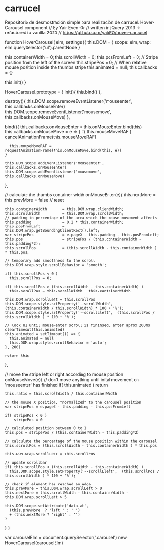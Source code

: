 # carrucel
Repositorio de desmostración simple para realización de carrucel.
 Hover-Carousel component
// By Yair Even-Or
// written in jQuery 2013 -> refactored to vanilla 2020
// https://github.com/yairEO/hover-carousel

function HoverCarousel( elm, settings ){
  this.DOM = {
    scope: elm,
    wrap: elm.querySelector('ul').parentNode
  }
  
  this.containerWidth = 0;
  this.scrollWidth = 0;
  this.posFromLeft = 0;    // Stripe position from the left of the screen
  this.stripePos = 0;    // When relative mouse position inside the thumbs stripe
  this.animated = null;
  this.callbacks = {}
  
  this.init()
}

HoverCarousel.prototype = {
  init(){
    this.bind()
  },
  
  destroy(){
    this.DOM.scope.removeEventListener('mouseenter', this.callbacks.onMouseEnter)
    this.DOM.scope.removeEventListener('mousemove', this.callbacks.onMouseMove)
  },

  bind(){
    this.callbacks.onMouseEnter = this.onMouseEnter.bind(this)
    this.callbacks.onMouseMove = e => {
      if( this.mouseMoveRAF ) 
        cancelAnimationFrame(this.mouseMoveRAF)

      this.mouseMoveRAF = requestAnimationFrame(this.onMouseMove.bind(this, e))
    }
    
    this.DOM.scope.addEventListener('mouseenter', this.callbacks.onMouseEnter)
    this.DOM.scope.addEventListener('mousemove', this.callbacks.onMouseMove)
  },
  
  // calculate the thumbs container width
  onMouseEnter(e){
    this.nextMore = this.prevMore = false // reset

    this.containerWidth       = this.DOM.wrap.clientWidth;
    this.scrollWidth          = this.DOM.wrap.scrollWidth; 
    // padding in percentage of the area which the mouse movement affects
    this.padding              = 0.2 * this.containerWidth; 
    this.posFromLeft          = this.DOM.wrap.getBoundingClientRect().left;
    var stripePos             = e.pageX - this.padding - this.posFromLeft;
    this.pos                  = stripePos / (this.containerWidth - this.padding*2);
    this.scrollPos            = (this.scrollWidth - this.containerWidth ) * this.pos;

    // temporary add smoothness to the scroll 
    this.DOM.wrap.style.scrollBehavior = 'smooth';
    
    if( this.scrollPos < 0 )
      this.scrollPos = 0;
    
    if( this.scrollPos > (this.scrollWidth - this.containerWidth) )
      this.scrollPos = this.scrollWidth - this.containerWidth

    this.DOM.wrap.scrollLeft = this.scrollPos
    this.DOM.scope.style.setProperty('--scrollWidth',  (this.containerWidth / this.scrollWidth) * 100 + '%');
    this.DOM.scope.style.setProperty('--scrollLleft',  (this.scrollPos / this.scrollWidth ) * 100 + '%');

    // lock UI until mouse-enter scroll is finihsed, after aprox 200ms
    clearTimeout(this.animated)
    this.animated = setTimeout(() => {
      this.animated = null
      this.DOM.wrap.style.scrollBehavior = 'auto';
    }, 200)

    return this
  },

  // move the stripe left or right according to mouse position
  onMouseMove(e){
    // don't move anything until inital movement on 'mouseenter' has finished
    if( this.animated ) return

    this.ratio = this.scrollWidth / this.containerWidth
    
    // the mouse X position, "normalized" to the carousel position
    var stripePos = e.pageX - this.padding - this.posFromLeft 
    
    if( stripePos < 0 )
        stripePos = 0

    // calculated position between 0 to 1
    this.pos = stripePos / (this.containerWidth - this.padding*2) 
    
    // calculate the percentage of the mouse position within the carousel
    this.scrollPos = (this.scrollWidth - this.containerWidth ) * this.pos 

    this.DOM.wrap.scrollLeft = this.scrollPos
    
    // update scrollbar
    if( this.scrollPos < (this.scrollWidth - this.containerWidth) )
      this.DOM.scope.style.setProperty('--scrollLleft',  (this.scrollPos / this.scrollWidth ) * 100 + '%');

    // check if element has reached an edge
    this.prevMore = this.DOM.wrap.scrollLeft > 0
    this.nextMore = this.scrollWidth - this.containerWidth - this.DOM.wrap.scrollLeft > 5
    
    this.DOM.scope.setAttribute('data-at',
      (this.prevMore  ? 'left ' : ' ')
      + (this.nextMore ? 'right' : '')
    )
  }
}
           
var carouselElm = document.querySelector('.carousel')
new HoverCarousel(carouselElm)                          
